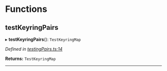 

# Functions

<a id="testkeyringpairs"></a>

##  testKeyringPairs

▸ **testKeyringPairs**(): `TestKeyringMap`

*Defined in [testingPairs.ts:14](https://github.com/polkadot-js/common/blob/0e30c48/packages/keyring/src/testingPairs.ts#L14)*

**Returns:** `TestKeyringMap`

___

